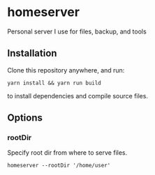 # homeserver
Personal server I use for files, backup, and tools
## Installation
Clone this repository anywhere, and run:
```
yarn install && yarn run build
```
to install dependencies and compile source files.

## Options

### rootDir
Specify root dir from where to serve files.
``` 
homeserver --rootDir '/home/user'
```
